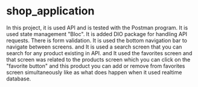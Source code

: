# shop_application
In this project, it is used API and is tested with the Postman program. It is used state management "Bloc". It is added DIO package for handling API requests. There is form validation. It is used the bottom navigation bar to navigate between screens. and It is used a search screen that you can search for any product existing in API. and It used the favorites screen and that screen was related to the products screen which you can click on the "favorite button" and this product you can add or remove from favorites screen simultaneously like as what does happen when it used realtime database.
